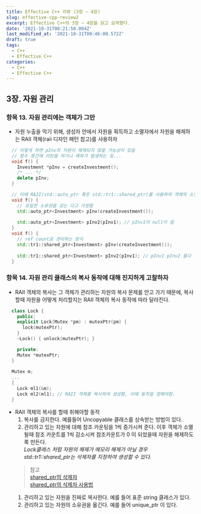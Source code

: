 ```yaml
---
title: Effective C++ 리뷰 (3장 ~ 4장)
slug: effective-cpp-review2
excerpt: Effective C++의 3장 ~ 4장을 읽고 요약했다.
date: '2021-10-31T08:21:58.004Z'
last_modified_at: '2021-10-31T09:46:00.572Z'
draft: true
tags:
  - C++
  - Effective C++
categories:
  - C++
  - Effective C++
---
```


## 3장. 자원 관리

### 항목 13. 자원 관리에는 객체가 그만

- 자원 누출을 막기 위해, 생성자 안에서 자원을 획득하고 소멸자에서 자원을 해제하는 RAII 객체(raii 디자인 패턴 참고)를 사용하자

```c++
  // 이렇게 하면 pInv의 자원이 해제되지 않을 가능성이 있음
  // 함수 중간에 리턴을 하거나 예외가 발생하는 등...
  void f() {
    Investment *pInv = createInvestment();
    /* ... */
    delete pInv;
  }

  // 이때 RAII(std::auto_ptr 혹은 std::tr1::shared_ptr)를 사용하여 객체의 소멸자에서 자원이 해제 될수 있도록 한다.
  void f() {
    // 유일한 소유권을 갖는 다고 가정함
    std::auto_ptr<Investment> pInv(createInvestment());
    
    std::auto_ptr<Investment> pInv2(pInv1); // pInv1이 null이 됨
  }
  void f() {
    // ref count로 관리하는 방식
    std::tr1::shared_ptr<Investment> pInv(createInvestment());
    
    std::tr1::shared_ptr<Investment> pInv2(pInv1); // pInv1 pInv2 둘다 같은 객체를 가리킴
  }
```

### 항목 14. 자원 관리 클래스의 복사 동작에 대해 진지하게 고찰하자

- RAII 객체의 복사는 그 객체가 관리하는 자원의 복사 문제를 안고 가기 때문에, 복사할때 자원을 어떻게 처리할지는 RAII 객체의 복사 동작에 따라 달라진다.

```c++
  class Lock {
    public:
    explicit Lock(Mutex *pm) : mutexPtr(pm) {
      lock(mutexPtr);
    }
    ~Lock() { unlock(mutexPtr); }

    private:
    Mutex *mutexPtr;
  }
  
  Mutex m;
  ... 
  {
    Lock ml1(&m);
    Lock ml2(ml1); // RAII 객체를 복사하여 생성함, 이때 동작을 정해야함.
  }
```

- RAII 객체의 복사를 할때 취해야할 동작
  1. 복사를 금지한다.  예를들어 Uncopyable 클래스를 상속받는 방법이 있다.
  1. 관리하고 있는 자원에 대해 참조 카운팅을 1씩 증가시켜 준다. 이후 객체가 소멸될때 참조 카운트를 1씩 감소시켜 참조카운트가 0 이 되었을때 자원을 해제하도록 만든다.  
   *Lock클래스 처럼 자원의 해제가 메모리 해제가 아닐 경우 std::tr1::shared_ptr는 삭제자를 지정하여 생성할 수 있다.*  
   > 참고  
   > [shared_ptr의 삭제자](https://en.cppreference.com/w/cpp/memory/shared_ptr/shared_ptr)  
   > [shared_ptr의 삭제자 사용법](https://blog.koriel.kr/cpp11-smart-pointer/)
  1. 관리하고 있는 자원을 진짜로 복사한다.  예를 들어 표준 string 클래스가 있다.
  1. 관리하고 있는 자원의 소유권을 옮긴다.  예를 들어 unique_ptr 이 있다.
